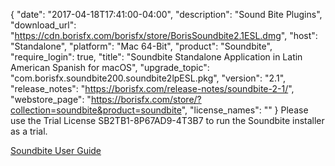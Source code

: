 {
   "date": "2017-04-18T17:41:00-04:00",
   "description": "Sound Bite Plugins",
   "download_url": "https://cdn.borisfx.com/borisfx/store/BorisSoundbite2.1ESL.dmg",
   "host": "Standalone",
   "platform": "Mac 64-Bit",
   "product": "Soundbite",
   "require_login": true,
   "title": "Soundbite Standalone Application in Latin American Spanish for macOS",
   "upgrade_topic": "com.borisfx.soundbite200.soundbite2lpESL.pkg",
   "version": "2.1",
   "release_notes": "https://borisfx.com/release-notes/soundbite-2-1/",
   "webstore_page": "https://borisfx.com/store/?collection=soundbite&product=soundbite",
   "license_names": ""
}
Please use the Trial License SB2TB1-8P67AD9-4T3B7 to run the Soundbite installer as a trial.

[Soundbite User Guide](https://cdn.borisfx.com/borisfx/download_files/SoundbiteUserGuide052512.pdf)